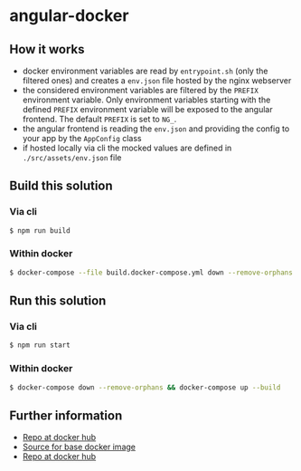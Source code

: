 # angular-docker

## How it works

* docker environment variables are read by `entrypoint.sh` (only the filtered ones) and creates a `env.json` file hosted by the nginx webserver
* the considered environment variables are filtered by the `PREFIX` environment variable. Only environment variables starting with the defined `PREFIX` environment variable will be exposed to the angular frontend. The default `PREFIX` is set to `NG_`.
* the angular frontend is reading the `env.json` and providing the config to your app by the `AppConfig` class
* if hosted locally via cli the mocked values are defined in `./src/assets/env.json` file

## Build this solution

### Via cli

```bash
$ npm run build
```

### Within docker

```bash
$ docker-compose --file build.docker-compose.yml down --remove-orphans && docker-compose --file build.docker-compose.yml up --build 
```

## Run this solution

### Via cli

```bash
$ npm run start
```

### Within docker

```bash
$ docker-compose down --remove-orphans && docker-compose up --build
```

## Further information

* [Repo at docker hub](https://hub.docker.com/r/adorsys/angular-docker-example/)
* [Source for base docker image](https://github.com/adorsys/dockerhub-pipeline-images/tree/master/nginx)
* [Repo at docker hub](https://hub.docker.com/r/adorsys/nginx/)
